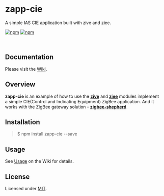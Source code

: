 # zapp-cie  
A simple IAS CIE application built with zive and ziee.

[![npm](https://img.shields.io/npm/v/zapp-cie.svg?maxAge=2592000)](https://www.npmjs.com/package/zapp-cie)
[![npm](https://img.shields.io/npm/l/zapp-cie.svg?maxAge=2592000)](https://www.npmjs.com/package/zapp-cie)

<br />

## Documentation  

Please visit the [Wiki](https://github.com/zigbeer/zapp-cie/wiki).  

## Overview  

**zapp-cie** is an example of how to use the [**zive**](https://github.com/zigbeer/zive) and [**ziee**](https://github.com/zigbeer/ziee) modules implement a simple CIE(Control and Indicating Equipment) ZigBee application. And it works with the ZigBee gateway solution - [**zigbee-shepherd**](https://github.com/zigbeer/zigbee-shepherd).  

## Installation  

> $ npm install zapp-cie --save

## Usage  

See [Usage](https://github.com/zigbeer/zapp-cie/wiki#Usage) on the Wiki for details.  

## License  

Licensed under [MIT](https://github.com/zigbeer/zapp-cie/blob/master/LICENSE).  
